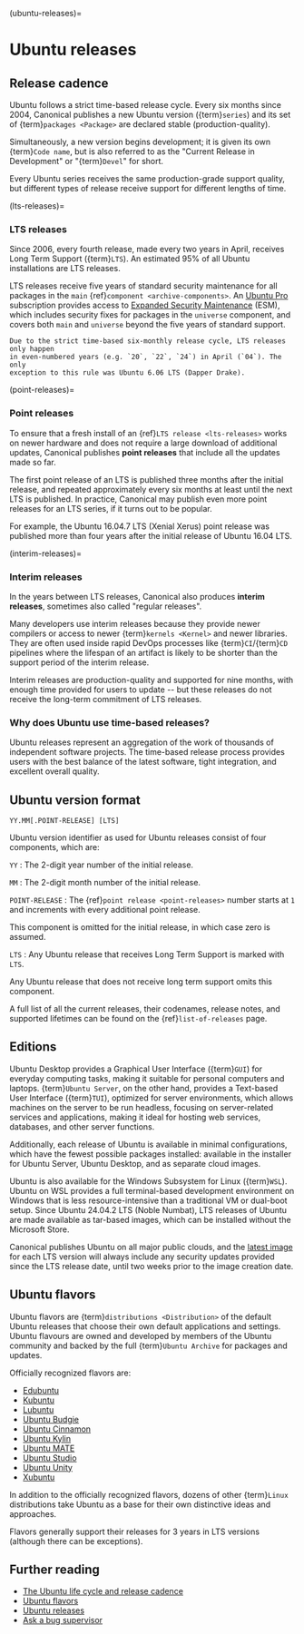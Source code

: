 (ubuntu-releases)=
# Ubuntu releases

## Release cadence

Ubuntu follows a strict time-based release cycle. Every six months since 2004,
Canonical publishes a new Ubuntu version ({term}`series`) and its set of
{term}`packages <Package>` are declared stable (production-quality).

Simultaneously, a new version begins development; it is given its own
{term}`Code name`, but is also referred to as the "Current Release in
Development" or "{term}`Devel`" for short.

Every Ubuntu series receives the same production-grade support quality,
but different types of release receive support for different lengths of time.


(lts-releases)=
### LTS releases

Since 2006, every fourth release, made every two years in April, receives
Long Term Support ({term}`LTS`). An estimated 95% of all Ubuntu installations
are LTS releases.

LTS releases receive five years of standard security maintenance for all
packages in the `main` {ref}`component <archive-components>`. An
[Ubuntu Pro](https://ubuntu.com/pro) subscription provides access to
[Expanded Security Maintenance](https://ubuntu.com/security/esm) (ESM),
which includes security fixes for packages in the `universe` component,
and covers both `main` and `universe` beyond the five years of standard support.

```{note}
Due to the strict time-based six-monthly release cycle, LTS releases only happen
in even-numbered years (e.g. `20`, `22`, `24`) in April (`04`). The only
exception to this rule was Ubuntu 6.06 LTS (Dapper Drake).
```


(point-releases)=
### Point releases

To ensure that a fresh install of an {ref}`LTS release <lts-releases>` works on
newer hardware and does not require a large download of additional updates,
Canonical publishes **point releases** that include all the updates made so far.

The first point release of an LTS is published three months after the initial
release, and repeated approximately every six months at least until the next LTS
is published. In practice, Canonical may publish even more point releases for an
LTS series, if it turns out to be popular.

For example, the Ubuntu 16.04.7 LTS (Xenial Xerus) point release was published
more than four years after the initial release of Ubuntu 16.04 LTS.


(interim-releases)=
### Interim releases

In the years between LTS releases, Canonical also produces **interim releases**,
sometimes also called "regular releases".

Many developers use interim releases because they provide newer compilers or
access to newer {term}`kernels <Kernel>` and newer libraries. They are often
used inside rapid DevOps processes like {term}`CI`/{term}`CD` pipelines where
the lifespan of an artifact is likely to be shorter than the support period of
the interim release.

Interim releases are production-quality and supported for nine months, with
enough time provided for users to update -- but these releases do not receive
the long-term commitment of LTS releases.


### Why does Ubuntu use time-based releases?

Ubuntu releases represent an aggregation of the work of thousands of independent
software projects. The time-based release process provides users with the best
balance of the latest software, tight integration, and excellent overall
quality.


## Ubuntu version format

```none
YY.MM[.POINT-RELEASE] [LTS]
```

Ubuntu version identifier as used for Ubuntu releases consist of four
components, which are:

`YY`
: The 2-digit year number of the initial release.

`MM`
: The 2-digit month number of the initial release.

`POINT-RELEASE`
: The {ref}`point release <point-releases>` number starts at `1` and increments
  with every additional point release.

  This component is omitted for the initial release, in which case zero is
  assumed.

`LTS`
: Any Ubuntu release that receives Long Term Support is marked with `LTS`.

  Any Ubuntu release that does not receive long term support omits this
  component.


A full list of all the current releases, their codenames, release notes, and
supported lifetimes can be found on the {ref}`list-of-releases` page.


## Editions

Ubuntu Desktop provides a Graphical User Interface ({term}`GUI`) for everyday
computing tasks, making it suitable for personal computers and laptops.
{term}`Ubuntu Server`, on the other hand, provides a Text-based User Interface
({term}`TUI`), optimized for server environments, which allows machines on the
server to be run headless, focusing on server-related services and applications,
making it ideal for hosting web services, databases, and other server functions.

Additionally, each release of Ubuntu is available in minimal configurations,
which have the fewest possible packages installed: available in the installer
for Ubuntu Server, Ubuntu Desktop, and as separate cloud images.

Ubuntu is also available for the Windows Subsystem for Linux ({term}`WSL`).
Ubuntu on WSL provides a full terminal-based development environment on Windows
that is less resource-intensive than a traditional VM or dual-boot setup. Since
Ubuntu 24.04.2 LTS (Noble Numbat), LTS releases of Ubuntu are made available as
tar-based images, which can be installed without the Microsoft Store.

Canonical publishes Ubuntu on all major public clouds, and the
[latest image](https://cloud-images.ubuntu.com/) for each LTS version will
always include any security updates provided since the LTS release date, until
two weeks prior to the image creation date.


## Ubuntu flavors

Ubuntu flavors are {term}`distributions <Distribution>` of the default Ubuntu
releases that choose their own default applications and settings. Ubuntu
flavours are owned and developed by members of the Ubuntu community and backed
by the full {term}`Ubuntu Archive` for packages and updates.

Officially recognized flavors are:

- [Edubuntu](https://www.edubuntu.org/)
- [Kubuntu](https://kubuntu.org/)
- [Lubuntu](https://lubuntu.me/)
- [Ubuntu Budgie](https://ubuntubudgie.org/)
- [Ubuntu Cinnamon](https://ubuntucinnamon.org/)
- [Ubuntu Kylin](https://www.ubuntukylin.com/index-en.html)
- [Ubuntu MATE](https://ubuntu-mate.org/)
- [Ubuntu Studio](https://ubuntustudio.org/)
- [Ubuntu Unity](https://ubuntuunity.org/)
- [Xubuntu](https://xubuntu.org/)

In addition to the officially recognized flavors, dozens of other {term}`Linux`
distributions take Ubuntu as a base for their own distinctive ideas and
approaches.

Flavors generally support their releases for 3 years in LTS versions (although
there can be exceptions).


## Further reading

- [The Ubuntu life cycle and release cadence](https://ubuntu.com/about/release-cycle)
- [Ubuntu flavors](https://ubuntu.com/desktop/flavors)
- [Ubuntu releases](https://releases.ubuntu.com/)
- [Ask a bug supervisor](https://answers.launchpad.net/launchpad/+question/140509)
